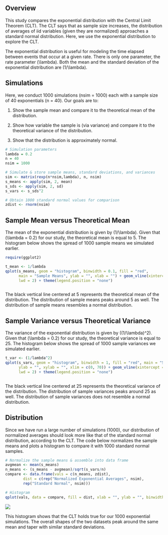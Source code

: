 Overview
--------

This study compares the exponential distribution with the Central Limit Theorem (CLT). The CLT says that as sample size increases, the distribution of averages of iid variables (given they are normalized) approaches a standard normal distribution. Here, we use the exponential distribution to explore the CLT.

The exponential distribution is useful for modeling the time elapsed between events that occur at a given rate. There is only one parameter, the rate parameter \(\lambda\). Both the mean and the standard deviation of the exponential distribution are \(1/\lambda\).

Simulations
-----------

Here, we conduct 1000 simulations (nsim = 1000) each with a sample size of 40 exponentials (n = 40). Our goals are to:

1.  Show the sample mean and compare it to the theoretical mean of the distribution.

2.  Show how variable the sample is (via variance) and compare it to the theoretical variance of the distribution.

3.  Show that the distribution is approximately normal.

``` r
# Simulation parameters
lambda = 0.2
n = 40
nsim = 1000

# Simulate & store sample means, standard deviations, and variances
sim <- matrix(rexp(n*nsim,lambda), n, nsim)
s_means <- apply(sim, 2, mean)
s_sds <- apply(sim, 2, sd)
s_vars <- s_sds^2

# Obtain 1000 standard normal values for comparison
zdist <- rnorm(nsim)
```

Sample Mean versus Theoretical Mean
-----------------------------------

The mean of the exponential distribution is given by \(1/\lambda\). Given that \(\lambda = 0.2\) for our study, the theoretical mean is equal to 5. The histogram below shows the spread of 1000 sample means we simulated earlier.

``` r
require(ggplot2)

t_mean <- 1/lambda
qplot(s_means, geom = "histogram", binwidth = 0.1, fill = "red", 
      main = "Sample Means", ylab = "", xlab = "") + geom_vline(xintercept = t_mean,
      lwd = 2) + theme(legend.position = "none")
```

<img src="StatInferenceProject_SMT_files/figure-markdown_github/unnamed-chunk-2-1.png" title="" alt="" style="display: block; margin: auto;" />

The black vertical line centered at 5 represents the theoretical mean of the distribution. The distribution of sample means peaks around 5 as well. The distribution of sample means resembles a normal distribution.

Sample Variance versus Theoretical Variance
-------------------------------------------

The variance of the exponential distribution is given by \((1/\lambda)^2\). Given that \(\lambda = 0.2\) for our study, the theoretical variance is equal to 25. The histogram below shows the spread of 1000 sample variances we simulated earlier.

``` r
t_var <- (1/lambda^2)
qplot(s_vars, geom = "histogram", binwidth = 1, fill = "red", main = "Sample Variances",
      ylab = "", xylab = "", xlim = c(0, 70)) + geom_vline(xintercept = t_var, 
      lwd = 2) + theme(legend.position = "none")
```

<img src="StatInferenceProject_SMT_files/figure-markdown_github/unnamed-chunk-3-1.png" title="" alt="" style="display: block; margin: auto;" />

The black vertical line centered at 25 represents the theoretical variance of the distribution. The distribution of sample variances peaks around 25 as well. The distribution of sample variances does not resemble a normal distribution.

Distribution
------------

Since we have run a large number of simulations (1000), our distribution of normalized averages should look more like that of the standard normal distribution, according to the CLT. The code below normalizes the sample means and plots a histogram to compare it with 1000 standard normal samples.

``` r
# Normalize the sample means & assemble into data frame
avgmean <- mean(s_means)
n_means <- (s_means - avgmean)/sqrt(s_vars/n)
compare <- data.frame(vals = c(n_means, zdist), 
        dist = c(rep("Normalized Exponential Averages", nsim),
        rep("Standard Normal", nsim)))

# Histogram
qplot(vals, data = compare, fill = dist, xlab = "", ylab = "", binwidth = 0.3)
```

![](StatInferenceProject_SMT_files/figure-markdown_github/unnamed-chunk-4-1.png)

This histogram shows that the CLT holds true for our 1000 exponential simulations. The overall shapes of the two datasets peak around the same mean and taper with similar standard deviations.
